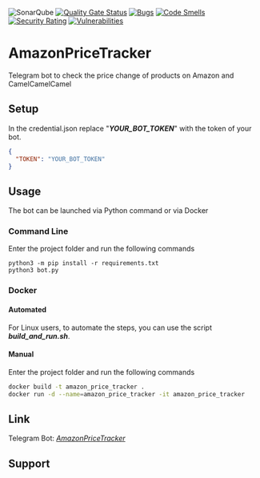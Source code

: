 ![SonarQube](https://github.com/dj-d/AmazonPriceTracker/workflows/SonarQube/badge.svg)
[![Quality Gate Status](https://sonarcloud.io/api/project_badges/measure?project=dj-d_AmazonPriceTracker&metric=alert_status)](https://sonarcloud.io/dashboard?id=dj-d_AmazonPriceTracker)
[![Bugs](https://sonarcloud.io/api/project_badges/measure?project=dj-d_AmazonPriceTracker&metric=bugs)](https://sonarcloud.io/dashboard?id=dj-d_AmazonPriceTracker)
[![Code Smells](https://sonarcloud.io/api/project_badges/measure?project=dj-d_AmazonPriceTracker&metric=code_smells)](https://sonarcloud.io/dashboard?id=dj-d_AmazonPriceTracker)
[![Security Rating](https://sonarcloud.io/api/project_badges/measure?project=dj-d_AmazonPriceTracker&metric=security_rating)](https://sonarcloud.io/dashboard?id=dj-d_AmazonPriceTracker)
[![Vulnerabilities](https://sonarcloud.io/api/project_badges/measure?project=dj-d_AmazonPriceTracker&metric=vulnerabilities)](https://sonarcloud.io/dashboard?id=dj-d_AmazonPriceTracker)

# AmazonPriceTracker
Telegram bot to check the price change of products on Amazon and CamelCamelCamel

## Setup
In the credential.json replace "__*YOUR_BOT_TOKEN*__" with the token of your bot.

```json
{
  "TOKEN": "YOUR_BOT_TOKEN"
}
```

## Usage
The bot can be launched via Python command or via Docker

### Command Line
Enter the project folder and run the following commands

```
python3 -m pip install -r requirements.txt
python3 bot.py
```

### Docker

#### Automated
For Linux users, to automate the steps, you can use the script __*build_and_run.sh*__.

#### Manual
Enter the project folder and run the following commands

```bash
docker build -t amazon_price_tracker .
docker run -d --name=amazon_price_tracker -it amazon_price_tracker
```

## Link

Telegram Bot: _[AmazonPriceTracker](https://t.me/djd_apt_bot)_

## Support
